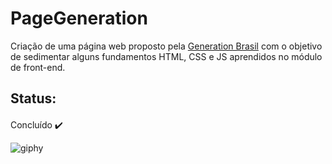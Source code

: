 # PageGeneration

Criação de uma página web proposto pela [Generation Brasil](https://brazil.generation.org/ ) com o objetivo de sedimentar alguns fundamentos HTML, CSS e JS aprendidos no módulo de front-end.  

## Status:

####

Concluído ✔️

![giphy](https://user-images.githubusercontent.com/105956403/192096370-9ea62bb8-26b1-4c31-a7f5-0a61ab8bd875.gif)

